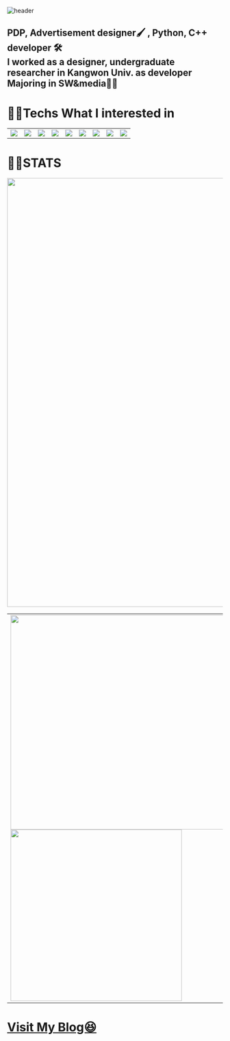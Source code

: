 ![header](https://capsule-render.vercel.app/api?type=transparent&text=&gt;ALSDNWORKS&animation=blinking&fontColor=0000FF)

## PDP, Advertisement designer🖌 , Python, C++ developer 🛠 <br> I worked as a designer, undergraduate researcher in Kangwon Univ. as developer <br> Majoring in SW&media👨‍💻 

# 👨‍💻Techs What I interested in
<table>
  <tr>
    <td><img src="https://img.shields.io/badge/PS-31A8FF?style=flat-square&logo=Adobe Photoshop&logoColor=white"/></td>
    <td><img src="https://img.shields.io/badge/Ai-FF9A00?style=flat-square&logo=Adobe Illustrator&logoColor=white"/></td>
    <td><img src="https://img.shields.io/badge/VSCode-007ACC?style=flat-square&logo=Visual Studio Code&logoColor=white"/></td>
    <td><img src="https://img.shields.io/badge/Python-3776AB?style=flat-square&logo=Python&logoColor=white"/></td>
    <td><img src="https://img.shields.io/badge/Pandas-150458?style=flat-square&logo=pandas&logoColor=white"/></td>
    <td><img src="https://img.shields.io/badge/PyQt-41CD52?style=flat-square&logo=Qt&logoColor=white"/></td>
    <td><img src="https://img.shields.io/badge/JS-F7DF1E?style=flat-square&logo=JavaScript&logoColor=white"/></td>
    <td><img src="https://img.shields.io/badge/CPP-00599C?style=flat-square&logo=C%2B%2B&logoColor=white"/></td>
    <td><img src="https://img.shields.io/badge/MySQL-4479A1?style=flat-square&logo=MySQL&logoColor=white"/></td>
  </tr>
</table>

# 👨‍💻STATS

<img align="center" width=1000 src="https://github-profile-summary-cards.vercel.app/api/cards/profile-details?username=Alsdnworks&theme=monokai" />

<table>
  <tr>
    <td>
  <img align="center" width=500 src="https://github-readme-stats.vercel.app/api?username=Alsdnworks&show_icons=true&theme=synthwave" />
  <img align="center" width=400 src="http://mazassumnida.wtf/api/generate_badge?boj=alsdream702"/>
    </td>
  </tr>
</table>

# <a href="https://alsdnworks.github.io/">Visit My Blog😆</a>
